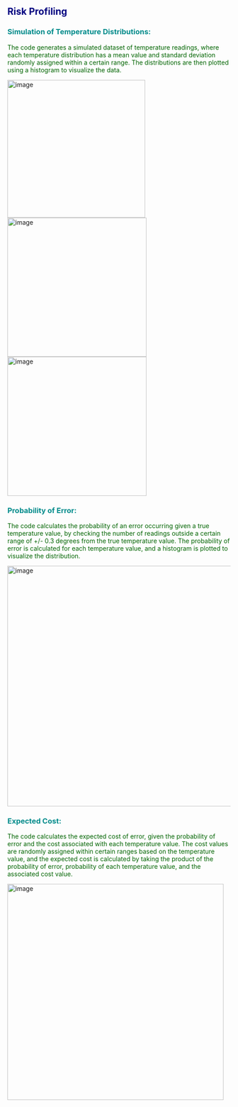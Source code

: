 <h2 style="color: navy">Risk Profiling</h2>

<h3 style="color: darkcyan">Simulation of Temperature Distributions:</h3>

<p style="color: darkgreen">The code generates a simulated dataset of temperature readings, where each temperature distribution has a mean value and standard deviation randomly assigned within a certain range. The distributions are then plotted using a histogram to visualize the data.</p>

<img width="311" alt="image" src="https://user-images.githubusercontent.com/117291117/228687587-7abd6acb-6ab8-4474-8ef1-7bbd79fb07b9.png">
<img width="314" alt="image" src="https://user-images.githubusercontent.com/117291117/228687680-ab8de013-3cdc-4357-a720-fa0ff9ceedf6.png">
<img width="314" alt="image" src="https://user-images.githubusercontent.com/117291117/228687745-19ed4368-e734-43b5-9468-08bd2a85350e.png">


<h3 style="color: darkcyan">Probability of Error:</h3>

<p style="color: darkgreen">The code calculates the probability of an error occurring given a true temperature value, by checking the number of readings outside a certain range of +/- 0.3 degrees from the true temperature value. The probability of error is calculated for each temperature value, and a histogram is plotted to visualize the distribution.</p>

<img width="543" alt="image" src="https://user-images.githubusercontent.com/117291117/228687831-450a61ba-3f71-47e5-90b8-a67772b4d6fa.png">


<h3 style="color: darkcyan">Expected Cost:</h3>

<p style="color: darkgreen">The code calculates the expected cost of error, given the probability of error and the cost associated with each temperature value. The cost values are randomly assigned within certain ranges based on the temperature value, and the expected cost is calculated by taking the product of the probability of error, probability of each temperature value, and the associated cost value.</p>

<img width="488" alt="image" src="https://user-images.githubusercontent.com/117291117/228687984-7d7315b1-8c3b-46fd-adc8-6e62c88c1fa0.png">


